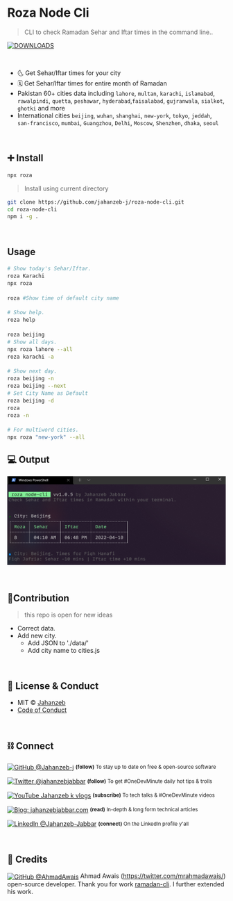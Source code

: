 # Roza Node Cli

> CLI to check Ramadan Sehar and Iftar times in the command line..

[![DOWNLOADS](https://img.shields.io/npm/dt/roza-cli?label=DOWNLOADS%20%20❯&colorA=81F096&colorB=81F096&style=flat)](https://www.npmjs.com/package/roza-cli)

<br>

-   🌜 Get Sehar/Iftar times for your city
-   🗓 Get Sehar/Iftar times for entire month of Ramadan
-   Pakistan 60+ cities data including `lahore`, `multan`, `karachi`, `islamabad`, `rawalpindi`, `quetta`, `peshawar`, `hyderabad`,`faisalabad`, `gujranwala`, `sialkot`, `ghotki` and more
-   International cities `beijing`,
    `wuhan`,
    `shanghai`,
    `new-york`,
    `tokyo`,
    `jeddah`,
    `san-francisco`,
    `mumbai`,
    `Guangzhou`,
    `Delhi`,
    `Moscow`,
    `Shenzhen`,
    `dhaka`,
    `seoul`

<br>

## ➕ Install

```sh
npx roza
```
> Install using current directory
```sh
git clone https://github.com/jahanzeb-j/roza-node-cli.git
cd roza-node-cli
npm i -g .
```

<br>

## Usage

```sh
# Show today's Sehar/Iftar.
roza Karachi
npx roza

roza #Show time of default city name

# Show help.
roza help

roza beijing
# Show all days.
npx roza lahore --all
roza karachi -a

# Show next day.
roza beijing -n
roza beijing --next
# Set City Name as Default
roza beijing -d
roza
roza -n

# For multiword cities.
npx roza "new-york" --all
```

## 💻 Output
[![📟](./.github/output.png)](./../../)

<br>

## 🤝Contribution
> this repo is open for new ideas
- Correct data.
- Add new city.
    - Add JSON to './data/'
    - Add city name to cities.js

<br>

## 📃 License & Conduct

-   MIT © [Jahanzeb](https://twitter.com/jahanzebjabbar/)
-   [Code of Conduct](code-of-conduct.md)

<br>

## ⛓ Connect

<div align="left">
    <p><a href="https://github.com/jahanzeb-j"><img alt="GitHub @Jahanzeb-j" align="center" src="https://img.shields.io/badge/GITHUB-gray.svg?colorB=6cc644&style=flat" /></a>&nbsp;<small><strong>(follow)</strong> To stay up to date on free & open-source software</small></p>
    <p><a href="https://twitter.com/jahanzebjabbar/"><img alt="Twitter @jahanzebjabbar" align="center" src="https://img.shields.io/badge/TWITTER-gray.svg?colorB=1da1f2&style=flat" /></a>&nbsp;<small><strong>(follow)</strong> To get #OneDevMinute daily hot tips & trolls</small></p>
    <p><a href="https://www.youtube.com/jahanzebkvlogs"><img alt="YouTube Jahanzeb k vlogs" align="center" src="https://img.shields.io/badge/YOUTUBE-gray.svg?colorB=ff0000&style=flat" /></a>&nbsp;<small><strong>(subscribe)</strong> To tech talks & #OneDevMinute videos</small></p>
    <p><a href="https://jahanzebjabbar.com/"><img alt="Blog: jahanzebjabbar.com" align="center" src="https://img.shields.io/badge/MY%20BLOG-gray.svg?colorB=4D2AFF&style=flat" /></a>&nbsp;<small><strong>(read)</strong> In-depth & long form technical articles</small></p>
    <p><a href="https://www.linkedin.com/in/jahanzeb-jabbar/"><img alt="LinkedIn @Jahanzeb-Jabbar" align="center" src="https://img.shields.io/badge/LINKEDIN-gray.svg?colorB=0077b5&style=flat" /></a>&nbsp;<small><strong>(connect)</strong> On the LinkedIn profile y'all</small></p>
</div>

<br>

## 🎈 Credits

<a href="https://github.com/ahmadawais"><img alt="GitHub @AhmadAwais" align="center" src="https://img.shields.io/badge/GITHUB-gray.svg?colorB=6cc644&style=flat" /></a>
Ahmad Awais (https://twitter.com/mrahmadawais/) open-source developer. Thank you for work [ramadan-cli](https://github.com/ahmadawais/ramadan-cli). I further extended his work.
